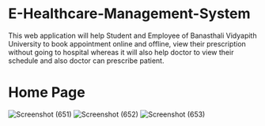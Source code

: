 # E-Healthcare-Management-System
This web application will help Student and Employee of Banasthali Vidyapith University to book appointment online and offline,  view their prescription without going to hospital whereas it will also help doctor to view  their schedule and also doctor can prescribe patient.
# Home Page
![Screenshot (651)](https://user-images.githubusercontent.com/87170783/125069315-34e45580-e0d4-11eb-801b-bb3d65a5f0e4.png)
![Screenshot (652)](https://user-images.githubusercontent.com/87170783/125072042-b1c4fe80-e0d7-11eb-8c53-47fd098b20b2.png)
![Screenshot (653)](https://user-images.githubusercontent.com/87170783/125073086-1a60ab00-e0d9-11eb-8830-487ce1492048.png)

